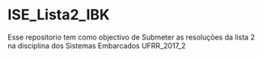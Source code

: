# ISE_Lista2_IBK
Esse repositorio tem como objectivo de Submeter as resoluções da lista 2 na disciplina dos Sistemas Embarcados UFRR_2017_2 
